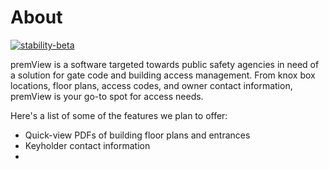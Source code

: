 # About
[![stability-beta](https://img.shields.io/badge/stability-beta-33bbff.svg)](https://github.com/mkenney/software-guides/blob/master/STABILITY-BADGES.md#beta)


premView is a software targeted towards public safety agencies in need of a solution
for gate code and building access management. From knox box locations, floor plans, access codes, and owner contact information, premView is your go-to spot for
access needs.

Here's a list of some of the features we plan to offer:

* Quick-view PDFs of building floor plans and entrances
* Keyholder contact information
* 

